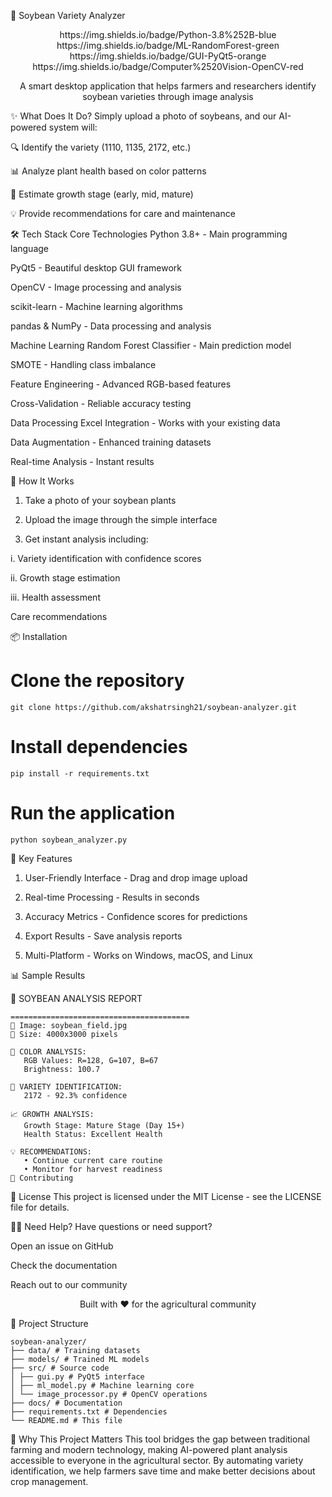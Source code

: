 🌱 Soybean Variety Analyzer


<div align="center">
https://img.shields.io/badge/Python-3.8%252B-blue
https://img.shields.io/badge/ML-RandomForest-green
https://img.shields.io/badge/GUI-PyQt5-orange
https://img.shields.io/badge/Computer%2520Vision-OpenCV-red

A smart desktop application that helps farmers and researchers identify soybean varieties through image analysis

</div>

✨ What Does It Do?
Simply upload a photo of soybeans, and our AI-powered system will:

🔍 Identify the variety (1110, 1135, 2172, etc.)

📊 Analyze plant health based on color patterns

🌿 Estimate growth stage (early, mid, mature)

💡 Provide recommendations for care and maintenance

🛠️ Tech Stack
Core Technologies
Python 3.8+ - Main programming language

PyQt5 - Beautiful desktop GUI framework

OpenCV - Image processing and analysis

scikit-learn - Machine learning algorithms

pandas & NumPy - Data processing and analysis

Machine Learning
Random Forest Classifier - Main prediction model

SMOTE - Handling class imbalance

Feature Engineering - Advanced RGB-based features

Cross-Validation - Reliable accuracy testing

Data Processing
Excel Integration - Works with your existing data

Data Augmentation - Enhanced training datasets

Real-time Analysis - Instant results

🚀 How It Works
1. Take a photo of your soybean plants

2. Upload the image through the simple interface

3. Get instant analysis including:

i. Variety identification with confidence scores

ii. Growth stage estimation

iii. Health assessment

Care recommendations

📦 Installation

# Clone the repository
```
git clone https://github.com/akshatrsingh21/soybean-analyzer.git
```

# Install dependencies
```
pip install -r requirements.txt
```
# Run the application
```
python soybean_analyzer.py
```

🎯 Key Features
1. User-Friendly Interface - Drag and drop image upload

2. Real-time Processing - Results in seconds

3. Accuracy Metrics - Confidence scores for predictions

4. Export Results - Save analysis reports

5. Multi-Platform - Works on Windows, macOS, and Linux
   

📊 Sample Results

🌱 SOYBEAN ANALYSIS REPORT
```
========================================
📁 Image: soybean_field.jpg
📏 Size: 4000x3000 pixels

🎨 COLOR ANALYSIS:
   RGB Values: R=128, G=107, B=67
   Brightness: 100.7

🌱 VARIETY IDENTIFICATION:
   2172 - 92.3% confidence

📈 GROWTH ANALYSIS:
   Growth Stage: Mature Stage (Day 15+)
   Health Status: Excellent Health

💡 RECOMMENDATIONS:
   • Continue current care routine
   • Monitor for harvest readiness
🤝 Contributing
```

📄 License
This project is licensed under the MIT License - see the LICENSE file for details.


🙋‍♂️ Need Help?
Have questions or need support?

Open an issue on GitHub

Check the documentation

Reach out to our community

<div align="center">

  
Built with ❤️ for the agricultural community



</div>


🎨 Project Structure
```
soybean-analyzer/
├── data/ # Training datasets
├── models/ # Trained ML models
├── src/ # Source code
│ ├── gui.py # PyQt5 interface
│ ├── ml_model.py # Machine learning core
│ └── image_processor.py # OpenCV operations
├── docs/ # Documentation
├── requirements.txt # Dependencies
└── README.md # This file
```

🌟 Why This Project Matters
This tool bridges the gap between traditional farming and modern technology, making AI-powered plant analysis accessible to everyone in the agricultural sector. By automating variety identification, we help farmers save time and make better decisions about crop management.






